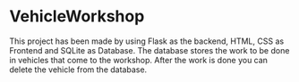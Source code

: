 # VehicleWorkshop
This project has been made by using Flask as the backend, HTML, CSS as Frontend and SQLite as Database. The database stores the work to be done in vehicles that come to the workshop. After the work is done you can delete the vehicle from the database.
